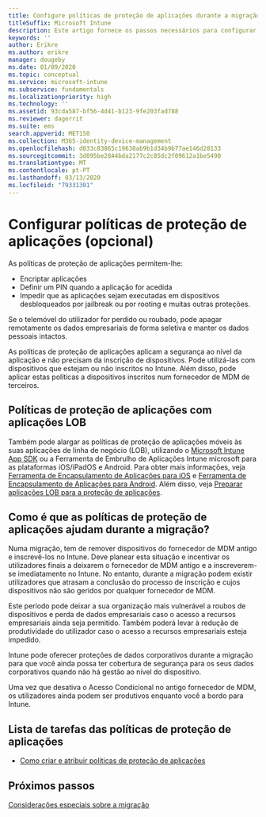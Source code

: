 ```yaml
---
title: Configure políticas de proteção de aplicações durante a migração
titleSuffix: Microsoft Intune
description: Este artigo fornece os passos necessários para configurar as políticas de proteção de aplicações durante uma migração do Microsoft Intune.
keywords: ''
author: Erikre
ms.author: erikre
manager: dougeby
ms.date: 01/09/2020
ms.topic: conceptual
ms.service: microsoft-intune
ms.subservice: fundamentals
ms.localizationpriority: high
ms.technology: ''
ms.assetid: 93cda587-bf56-4d41-b123-9fe203fad788
ms.reviewer: dagerrit
ms.suite: ems
search.appverid: MET150
ms.collection: M365-identity-device-management
ms.openlocfilehash: d033c83865c19638ab9b1d34b9b77ae146d28133
ms.sourcegitcommit: 3d895be2844bda2177c2c85dc2f09612a1be5490
ms.translationtype: MT
ms.contentlocale: pt-PT
ms.lasthandoff: 03/13/2020
ms.locfileid: "79331301"
---
```

# <a name="configure-app-protection-policies-optional"></a>Configurar políticas de proteção de aplicações (opcional)


As políticas de proteção de aplicações permitem-lhe:
* Encriptar aplicações
* Definir um PIN quando a aplicação for acedida
* Impedir que as aplicações sejam executadas em dispositivos desbloqueados por jailbreak ou por rooting e muitas outras proteções.

Se o telemóvel do utilizador for perdido ou roubado, pode apagar remotamente os dados empresariais de forma seletiva e manter os dados pessoais intactos.

As políticas de proteção de aplicações aplicam a segurança ao nível da aplicação e não precisam da inscrição de dispositivos. Pode utilizá-las com dispositivos que estejam ou não inscritos no Intune. Além disso, pode aplicar estas políticas a dispositivos inscritos num fornecedor de MDM de terceiros.

## <a name="app-protection-policies-with-lob-apps"></a>Políticas de proteção de aplicações com aplicações LOB

Também pode alargar as políticas de proteção de aplicações móveis às suas aplicações de linha de negócio (LOB), utilizando o [Microsoft Intune App SDK](../developer/app-sdk-get-started.md) ou a Ferramenta de Embrulho de Aplicações Intune microsoft para as plataformas iOS/iPadOS e Android. Para obter mais informações, veja [Ferramenta de Encapsulamento de Aplicações para iOS](../developer/app-wrapper-prepare-ios.md) e [Ferramenta de Encapsulamento de Aplicações para Android](./../developer/app-wrapper-prepare-android.md). Além disso, veja [Preparar aplicações LOB para a proteção de aplicações](../developer/apps-prepare-mobile-application-management.md).

## <a name="how-do-app-protection-policies-help-during-migration"></a>Como é que as políticas de proteção de aplicações ajudam durante a migração?

Numa migração, tem de remover dispositivos do fornecedor de MDM antigo e inscrevê-los no Intune. Deve planear esta situação e incentivar os utilizadores finais a deixarem o fornecedor de MDM antigo e a inscreverem-se imediatamente no Intune. No entanto, durante a migração podem existir utilizadores que atrasam a conclusão do processo de inscrição e cujos dispositivos não são geridos por qualquer fornecedor de MDM.

Este período pode deixar a sua organização mais vulnerável a roubos de dispositivos e perda de dados empresariais caso o acesso a recursos empresariais ainda seja permitido. Também poderá levar à redução de produtividade do utilizador caso o acesso a recursos empresariais esteja impedido.

Intune pode oferecer proteções de dados corporativos durante a migração para que você ainda possa ter cobertura de segurança para os seus dados corporativos quando não há gestão ao nível do dispositivo.

Uma vez que desativa o Acesso Condicional no antigo fornecedor de MDM, os utilizadores ainda podem ser produtivos enquanto você a bordo para Intune.

## <a name="task-list-for-app-protection-policies"></a>Lista de tarefas das políticas de proteção de aplicações

- [Como criar e atribuir políticas de proteção de aplicações](../apps/app-protection-policies.md)

## <a name="next-steps"></a>Próximos passos

[Considerações especiais sobre a migração](migration-guide-considerations.md)
